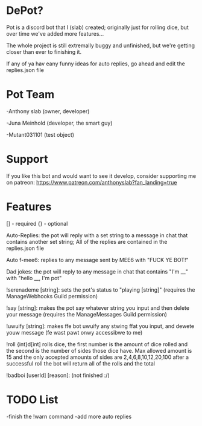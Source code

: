 # DePot?
Pot is a discord bot that I (slab) created; originally just for rolling dice, but over time we've added more features... 

The whole project is still extremally buggy and unfinished, but we're getting closer than ever to finishing it.

If any of ya hav eany funny ideas for auto replies, go ahead and edit the replies.json file

# Pot Team
-Anthony slab (owner, developer)

-Juna Meinhold (developer, the smart guy)

-Mutant031101 (test object)

# Support
If you like this bot and would want to see it develop, consider supporting me on patreon:
https://www.patreon.com/anthonyslab?fan_landing=true

# Features
[] - required
{} - optional

Auto-Replies: the pot will reply with a set string to a message in chat that contains another set string;
All of the replies are contained in the replies.json file

Auto f-mee6:
replies to any message sent by MEE6 with "FUCK YE BOT!"

Dad jokes: the pot will reply to any message in chat that contains "I'm __" with "hello __, I'm pot"

!serenademe [string]: sets the pot's status to "playing [string]" (requires the ManageWebhooks Guild permission)

!say [string]: makes the pot say whatever string you input and then delete your message (requires the ManageMessages Guild permission) 
  
!uwuify [string]: makes ffe bot uwuify any stwing ffat you input, and dewete youw message (fe wast pawt onwy accessibwe to me)
  
!roll {int}d[int] rolls dice, the first number is the amount of dice rolled and the second is the number of sides those dice have.
Max allowed amount is 15 and the only accepted amounts of sides are 2,4,6,8,10,12,20,100
after a successful roll the bot will return all of the rolls and the total
  
!badboi [userId] [reason]: (not finished :/)

# TODO List
-finish the !warn command
-add more auto replies
